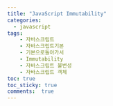 ```yaml
---
title: "JavaScript Immutability"
categories: 
  - javascript
tags: 
    - 자바스크립트
    - 자바스크립트기본
    - 기본으로돌아가서
    - Immutability
    - 자바스크립트 불변성
    - 자바스크립트 객체
toc: true
toc_sticky: true
comments:  true
---
```



